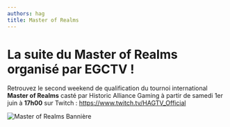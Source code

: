 ```yaml
---
authors: hag
title: Master of Realms
---
```

# La suite du Master of Realms organisé par EGCTV ! 

Retrouvez le second weekend de qualification du tournoi international **Master of Realms** casté par Historic Alliance Gaming à partir de samedi 1er juin à **17h00** sur Twitch : https://www.twitch.tv/HAGTV_Official

![Master of Realms Bannière](/img/organisations/hag/MOR_WEEKEND_2.png)